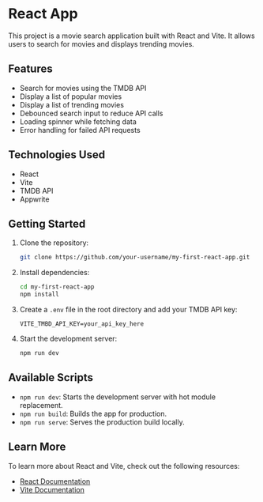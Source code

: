 # React App

This project is a movie search application built with React and Vite. It allows users to search for movies and displays trending movies.

## Features

- Search for movies using the TMDB API
- Display a list of popular movies
- Display a list of trending movies
- Debounced search input to reduce API calls
- Loading spinner while fetching data
- Error handling for failed API requests

## Technologies Used

- React
- Vite
- TMDB API
- Appwrite

## Getting Started

1. Clone the repository:
   ```bash
   git clone https://github.com/your-username/my-first-react-app.git
   ```
2. Install dependencies:
   ```bash
   cd my-first-react-app
   npm install
   ```
3. Create a `.env` file in the root directory and add your TMDB API key:
   ```env
   VITE_TMBD_API_KEY=your_api_key_here
   ```
4. Start the development server:
   ```bash
   npm run dev
   ```

## Available Scripts

- `npm run dev`: Starts the development server with hot module replacement.
- `npm run build`: Builds the app for production.
- `npm run serve`: Serves the production build locally.

## Learn More

To learn more about React and Vite, check out the following resources:

- [React Documentation](https://reactjs.org/)
- [Vite Documentation](https://vitejs.dev/)
